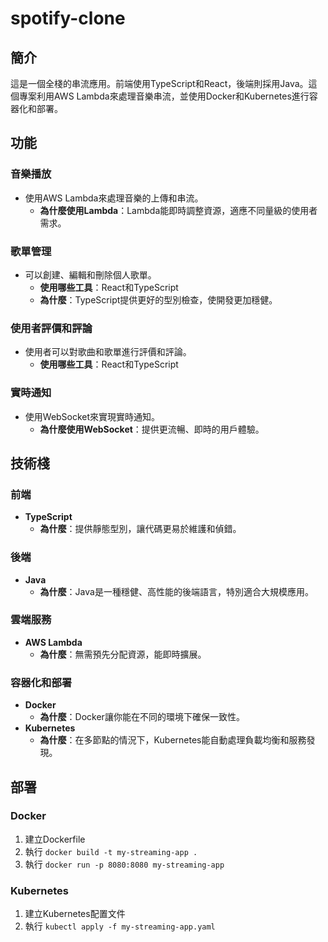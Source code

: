 # spotify-clone


## **簡介**

這是一個全棧的串流應用。前端使用TypeScript和React，後端則採用Java。這個專案利用AWS Lambda來處理音樂串流，並使用Docker和Kubernetes進行容器化和部署。

## **功能**

### 音樂播放
- 使用AWS Lambda來處理音樂的上傳和串流。
  - **為什麼使用Lambda**：Lambda能即時調整資源，適應不同量級的使用者需求。
  
### 歌單管理
- 可以創建、編輯和刪除個人歌單。
  - **使用哪些工具**：React和TypeScript
  - **為什麼**：TypeScript提供更好的型別檢查，使開發更加穩健。

### 使用者評價和評論
- 使用者可以對歌曲和歌單進行評價和評論。
  - **使用哪些工具**：React和TypeScript
  
### 實時通知
- 使用WebSocket來實現實時通知。
  - **為什麼使用WebSocket**：提供更流暢、即時的用戶體驗。

## **技術棧**

### 前端
- **TypeScript**
  - **為什麼**：提供靜態型別，讓代碼更易於維護和偵錯。


### 後端
- **Java**
  - **為什麼**：Java是一種穩健、高性能的後端語言，特別適合大規模應用。

### 雲端服務
- **AWS Lambda**
  - **為什麼**：無需預先分配資源，能即時擴展。

### 容器化和部署
- **Docker**
  - **為什麼**：Docker讓你能在不同的環境下確保一致性。
- **Kubernetes**
  - **為什麼**：在多節點的情況下，Kubernetes能自動處理負載均衡和服務發現。

## **部署**

### Docker
1. 建立Dockerfile
2. 執行 `docker build -t my-streaming-app .`
3. 執行 `docker run -p 8080:8080 my-streaming-app`

### Kubernetes
1. 建立Kubernetes配置文件
2. 執行 `kubectl apply -f my-streaming-app.yaml`
